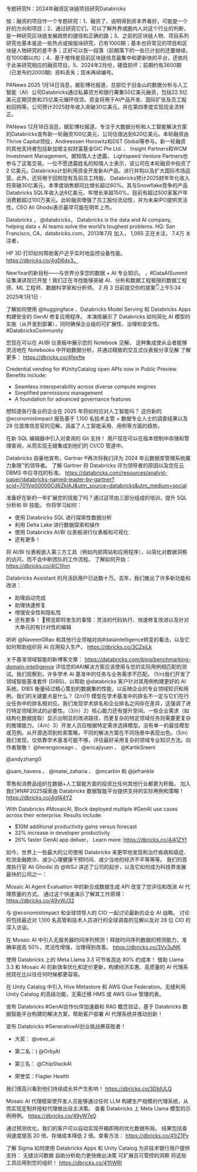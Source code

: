 专题研究N：2024年融资区块链项目研究Databricks

按：融资的项目作一个专题研究：1、融资了，说明得到资本界看好，可能是一个好的方向和项目；2、通过研究它们，可以了解外界或圈内人对这个行业的判断，是一种研究区块链发展趋势的捷径和正确的路；3、之前的区块链人物、项目系列研究也基本是追一些热点或按版块研究，已有1000期；基本也将常见的项目和区块链人物研究的差不多；正好可以告一段落（前期落下的一些已计划的还要继续，在1000期以内）；4、基于推特是目前区块链信息最集中和更新快的平台，还依托于此来研究相应的融资项目。5、2024年2月份，硬盘损坏；前期约有3600期（已发布约2000期）资料丢失；现未再续编号。

PANews 2025 1月14日消息，据彭博社报道，总部位于旧金山的数据分析与人工智能（AI）公司Databricks通过私募贷方和银行筹集50亿美元融资，包括22.5亿美元定期贷款和25亿美元循环信贷。资金将用于AI产品开发、国际扩张及员工股权回购等。公司预计2025财年收入突破30亿美元，并在第四季度实现现金流转正。

PANews 12月18日消息，据彭博社报道，专注于大数据分析和人工智能解决方案的Databricks宣布新一轮融资100亿美元，公司估值达到620亿美元。本轮融资由Thrive Capital领投，Andreessen Horowitz和DST Global等参与。新一轮融资的其他支持者包括新加坡主权财富基金GIC Pte Ltd. 、 Insight Partners和WCM Investment Management。据知情人士透露， Lightspeed Venture Partners也参与了这笔交易。一位不愿透露姓名的知情人士表示，该公司在本轮融资中投资了 2 亿美元。Databricks计划利用资金开发新AI产品、进行并购以及扩大国际市场运营。此外，还将用于回购现有及前员工持股。
Databricks预计2025财年年化收入将突破30亿美元，本季度销售额同比增长超过60%。其与Snowflake竞争的产品Databricks SQL年收入达6亿美元，年增长率超150%。目前有超过500家客户年消费额超过100万美元。此轮融资增强了员工股份流动性，并为未来IPO提供灵活性，CEO Ali Ghodsi表示最早可能在明年上市。

Databricks
，
@databricks，
Databricks is the data and AI company, helping data + AI teams solve the world’s toughest problems.
HQ: San Francisco, CA，databricks.com，2013年7月 加入，
1,065 正在关注，
7.4万 关注者，


HP 3D 打印如何帮助客户近乎实时地监控设备性能。
https://dbricks.co/4gD6dx3，

NewYear的新目标——与世界分享您的数据 + AI 专业知识。
，#DataAISummit征集演讲现已开放！我们正在寻找能够突破 AI、分析和数据工程极限的数据工程师、ML 工程师、数据科学家和分析师。
2 月 3 日前提交你的提案👇上午5:34 · 2025年1月1日
·

了解如何使用
@huggingface
 、Databricks Model Serving 和 Databricks Apps 构建安全的 GenAI 修复应用程序。
本演练展示了 Databricks 如何简化 AI 模型的实施（从开发到部署），同时确保企业级的可扩展性、治理和安全性。 #DatabricksCommunity

您现在可以在 AI/BI 仪表板中展示您的 Notebook 见解。
这种集成使从业者能够灵活地在 Notebooks 中开始数据分析，并通过精致的交互式仪表板分享见解
了解更多： https://dbricks.co/4fexfte

Credential vending for #UnityCatalog open APIs now in Public Preview. 
Benefits include:
- Seamless interoperability across diverse compute engines
- Simplified permissions management
- A foundation for advanced governance features

想知道各行各业的企业在 2025 年将如何应对人工智能吗？
这份新的
@economistimpact
报告基于 1,100 名技术主管 + 数据专业人士的调查结果以及 28 位首席信息官的见解，涵盖了人工智能采用、用例等方面的趋势。

在新 SQL 编辑器中引入对查询的 Git 支持！
用户现在可以在版本控制中存储和管理查询，从而实现无缝集成到他们的 CI/CD 管道中。

Databricks 自豪地宣布，Gartner ®再次将我们评为 2024 年云数据库管理系统魔力象限™的领导者。
了解 Gartner 将 Databricks 评为领导者的原因以及您在云 DBMS 中应寻找的标准。
https://databricks.com/resources/analyst-paper/databricks-named-leader-by-gartner?scid=701Vp00000Cd6ZkIAJ&utm_source=databricks&utm_medium=social

准备好在新的一年扩展您的技能了吗？通过这项由三部分组成的培训，提升 SQL 分析和 BI 技能。
你将学习如何：
- 使用 Databricks SQL 进行探索性数据分析
- 利用 Delta Lake 进行数据探索和操作
- 使用 Databricks AI/BI 仪表板进行仪表板和可视化
- 还有更多！

将 AI/BI 仪表板嵌入第三方工具（例如内部网站和应用程序），以简化对数据洞察的访问，而不会中断团队的工作流程。
了解如何开始：
https://dbricks.co/4iC1ihm

Databricks Assistant 的月活跃用户已达数十万。去年，我们推出了许多新功能和改进：
- 助理自动完成
- 助理快速修复
- 增强安全性和隐私性
- 还有更多！
👀预览即将发生的事情：灵活的代码执行、快速修复改进以及针对大单元的有针对性的编辑

听听
@NaveenGRao
和其他行业领袖对向#dataintelligence转变的看法，以及它如何帮助组织将 AI 应用投入生产。 https://dbricks.co/3CZsjLk

关于基准领域智能的新博客文章： https://databricks.com/blog/benchmarking-domain-intelligence
评估您的#AI解决方案应该使用与您的实际用例相匹配的测试。我们观察到，许多学术 AI 基准中的任务与业务需求不匹配。 (1/n)我们开发了领域智能基准套件 (DIBS)，以帮助
@databricks
客户针对其用例构建更好的 AI 系统。DIBS 衡量经过精心策划的数据集的性能，以反映企业的专业领域知识和用例。我们的关键要点是什么？ (2/n)1) 模型在学术基准中的排名不一定与它们在行业任务中的排名相对应。我们发现学术排名和企业排名之间存在差异，这强调了进行特定领域测试的必要性。（3/n）2）核心能力还有提升空间。一些企业需求（如结构化数据提取）显示出明显的改进路径，而更复杂的特定领域任务则需要更复杂的推理能力。（4/n）3）开发人员应根据特定需求选择模型。没有单一的最佳模型或范例。从开源选项到检索策略，不同的解决方案在不同场景中表现出色。（5/n）我们发现，仅依靠学术基准可能不够，评估最好采用复杂的领域专业知识方法。向作者致敬！
@herengoneagn
 、 
@ericajiyuen
 、 
@KartikSreeni
 
@andyzhang0
 
@sam_havens
 、 
@matei_zaharia
 、 
@mcarbin
和
@jefrankle

零售和消费品组织在数据+人工智能方面的投资比任何其他行业都更为积极。
加入我们#NRF2025探索由 Databricks 数据智能平台提供支持的实际用例和策略！ https://dbricks.co/4gf44Y2

With Databricks #MosaicAI, Block deployed multiple #GenAI use cases across their enterprise. Results include:
- $10M additional productivity gains versus forecast
- 32% increase in developer productivity
- 26% faster GenAI app deliver，
Learn more: https://dbricks.co/4iA1ZYf

如今，世界上一些最大的公司使用 Databricks 来更早地发现和治疗疾病和癌症、检测金融欺诈、减少心理健康干预时间、减少当地的经济不平等等等。
我们的首席执行官 Ali Ghodsi 向
@WSJ
讲述了公司的起步，以及它如何成为科技界发展最快的公司之一：

Mosaic AI Agent Evaluation 中的新合成数据生成 API 改变了您评估和改进 AI 代理质量的方式。
通过这个快速演示了解其工作原理： https://dbricks.co/49yWJ32

与
@economistimpact
和全球领导人的 CIO 一起讨论最新的企业 AI 战略。
讨论将包括最近对 1,100 名高管和技术人员进行的全球调查的见解以及对 28 位 CIO 的深入访谈。

在 Mosaic AI 中引入无服务器时间序列预测！释放时间序列数据的预测能力，准确率提高 50%，灵活性增强，治理得到改善。 https://dbricks.co/3Vv3uNK

使用 Databricks 上的 Meta Llama 3.3 可节省高达 80% 的成本！
借助 Llama 3.3 和 Mosaic AI 的新效率优化和定价更新，构建经济实惠、高质量的 AI 代理系统现在比以往任何时候都更容易。

在 Unity Catalog 中引入 Hive Metastore 和 AWS Glue Federation。无缝利用​​ Unity Catalog 的高级功能，无需迁移 HMS 或 AWS Glue 管理的表。

宣布 Databricks #GenAI合作伙伴加速器和 RAG 概念验证，基于 Databricks 数据智能平台构建的解决方案，帮助客户部署 AI 代理系统并推动创新！

宣布 Databricks #GenerativeAI创业挑战赛获胜者！
- 大奖： 
@vevo_ai

- 第二名：( 
@OrbyAI

- 第三名： 
@ChipStackAI

- 荣誉奖：Flagler Health

我们很高兴看到他们持续成长并产生影响！ https://dbricks.co/3DbIULQ

Mosaic AI 代理框架使开发人员能够通过任何 LLM 构建生产规模的代理系统，从而实现定制并授权代理做出自主决策。
查看 Databricks 上 Meta Llama 模型的示例用例。 https://dbricks.co/49yW7e0

通过预测优化，我们的客户可以自动实现开箱即用的优化数据布局。
结果包括查询速度提高 20 倍，存储成本降低 2 倍。查看方法： https://dbricks.co/41rZ1Pv

了解 Sigma 如何使用 Databricks Apps 和 Unity Catalog 为非技术银行用户提供支持：
无缝访问数据
自助分析助力更快做出决策
可扩展且可管控的洞察
将这些工具应用到您的组织！ https://dbricks.co/41fiWRI